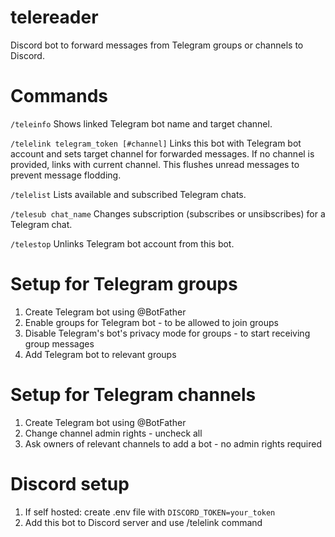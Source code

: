 # telereader

Discord bot to forward messages from Telegram groups or channels to Discord.

# Commands

`/teleinfo` Shows linked Telegram bot name and target channel.

`/telelink telegram_token [#channel]` Links this bot with Telegram bot account and sets target channel for forwarded messages. If no channel is provided, links with current channel. This flushes unread messages to prevent message flodding.

`/telelist` Lists available and subscribed Telegram chats.

`/telesub chat_name` Changes subscription (subscribes or unsibscribes) for a Telegram chat.

`/telestop` Unlinks Telegram bot account from this bot.

# Setup for Telegram groups

1. Create Telegram bot using @BotFather
2. Enable groups for Telegram bot - to be allowed to join groups
3. Disable Telegram's bot's privacy mode for groups - to start receiving group messages
4. Add Telegram bot to relevant groups

# Setup for Telegram channels

1. Create Telegram bot using @BotFather
2. Change channel admin rights - uncheck all
3. Ask owners of relevant channels to add a bot - no admin rights required

# Discord setup

1. If self hosted: create .env file with `DISCORD_TOKEN=your_token`
2. Add this bot to Discord server and use /telelink command

